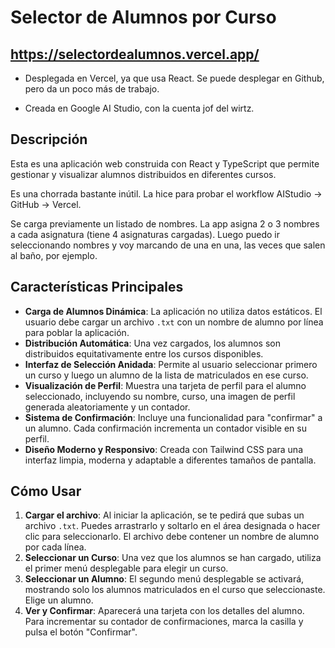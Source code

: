 # Selector de Alumnos por Curso

## https://selectordealumnos.vercel.app/

- Desplegada en Vercel, ya que usa React. Se puede desplegar en Github, pero da un poco más de trabajo.

- Creada en Google AI Studio, con la cuenta jof del wirtz. 

## Descripción

Esta es una aplicación web construida con React y TypeScript que permite gestionar y visualizar alumnos distribuidos en diferentes cursos.

Es una chorrada bastante inútil. La hice para probar el workflow AIStudio -> GitHub -> Vercel.

Se carga previamente un listado de nombres. La app asigna 2 o 3 nombres a cada asignatura (tiene 4 asignaturas cargadas). Luego puedo ir seleccionando nombres y voy marcando de una en una, las veces que salen al baño, por ejemplo.

## Características Principales

-   **Carga de Alumnos Dinámica**: La aplicación no utiliza datos estáticos. El usuario debe cargar un archivo `.txt` con un nombre de alumno por línea para poblar la aplicación.
-   **Distribución Automática**: Una vez cargados, los alumnos son distribuidos equitativamente entre los cursos disponibles.
-   **Interfaz de Selección Anidada**: Permite al usuario seleccionar primero un curso y luego un alumno de la lista de matriculados en ese curso.
-   **Visualización de Perfil**: Muestra una tarjeta de perfil para el alumno seleccionado, incluyendo su nombre, curso, una imagen de perfil generada aleatoriamente y un contador.
-   **Sistema de Confirmación**: Incluye una funcionalidad para "confirmar" a un alumno. Cada confirmación incrementa un contador visible en su perfil.
-   **Diseño Moderno y Responsivo**: Creada con Tailwind CSS para una interfaz limpia, moderna y adaptable a diferentes tamaños de pantalla.

## Cómo Usar

1.  **Cargar el archivo**: Al iniciar la aplicación, se te pedirá que subas un archivo `.txt`. Puedes arrastrarlo y soltarlo en el área designada o hacer clic para seleccionarlo. El archivo debe contener un nombre de alumno por cada línea.
2.  **Seleccionar un Curso**: Una vez que los alumnos se han cargado, utiliza el primer menú desplegable para elegir un curso.
3.  **Seleccionar un Alumno**: El segundo menú desplegable se activará, mostrando solo los alumnos matriculados en el curso que seleccionaste. Elige un alumno.
4.  **Ver y Confirmar**: Aparecerá una tarjeta con los detalles del alumno. Para incrementar su contador de confirmaciones, marca la casilla y pulsa el botón "Confirmar".
